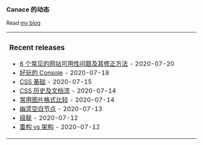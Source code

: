 ### Canace 的动态

Read [my blog](https://canace.site/)

<table><tr><td valign="top" width="50%">

### Recent releases
<!-- recent_releases starts -->
* [6 个常见的网站可用性问题及其修正方法](https://canace.site/2020/07/20/6%E4%B8%AA%E5%B8%B8%E8%A7%81%E7%9A%84%E7%BD%91%E7%AB%99%E5%8F%AF%E7%94%A8%E6%80%A7%E9%97%AE%E9%A2%98%E5%8F%8A%E5%85%B6%E4%BF%AE%E6%AD%A3%E6%96%B9%E6%B3%95/) - 2020-07-20
* [好玩的 Console](https://canace.site/2020/07/18/%E5%A5%BD%E7%8E%A9%E7%9A%84console/) - 2020-07-18
* [CSS 基础](https://canace.site/2020/07/15/css%E5%9F%BA%E6%9C%AC%E6%9C%AF%E8%AF%AD/) - 2020-07-15
* [CSS 历史及文档流](https://canace.site/2020/07/14/CSS%E5%8E%86%E5%8F%B2%E5%8F%8A%E6%96%87%E6%A1%A3%E6%B5%81/) - 2020-07-14
* [常用图片格式比较](https://canace.site/2020/07/14/%E5%B8%B8%E7%94%A8%E5%9B%BE%E7%89%87%E6%A0%BC%E5%BC%8F%E6%AF%94%E8%BE%83/) - 2020-07-14
* [幽灵空白节点](https://canace.site/2020/07/13/%E5%B9%BD%E7%81%B5%E7%A9%BA%E7%99%BD%E8%8A%82%E7%82%B9/) - 2020-07-13
* [级联](https://canace.site/2020/07/12/%E7%BA%A7%E8%81%94/) - 2020-07-12
* [重构 vs 架构](https://canace.site/2020/07/12/%E9%87%8D%E6%9E%84vs%E6%9E%B6%E6%9E%84/) - 2020-07-12
<!-- recent_releases ends -->
</td></tr></table>


